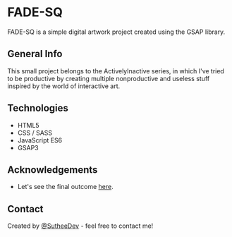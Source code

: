 # FADE-SQ

FADE-SQ is a simple digital artwork project created using the GSAP library.

## General Info

This small project belongs to the ActivelyInactive series, in which I've tried to be productive by creating multiple nonproductive and useless stuff inspired by the world of interactive art.

## Technologies

- HTML5
- CSS / SASS
- JavaScript ES6
- GSAP3

## Acknowledgements

- Let's see the final outcome [here](https://fade-sq.netlify.app/).

## Contact

Created by [@SutheeDev](https://github.com/SutheeDev) - feel free to contact me!
